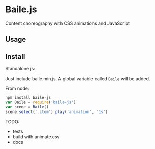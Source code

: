 # Baile.js

Content choreography with CSS animations and JavaScript
## Usage



## Install

Standalone js:

Just include baile.min.js.
A global variable called ```Baile```
will be added.

From node:

```javascript
npm install baile-js
var Baile = require('baile-js')
var scene = Baile()
scene.select('.item').play('animation', '1s')
```

TODO:
- tests
- build with animate.css
- docs
